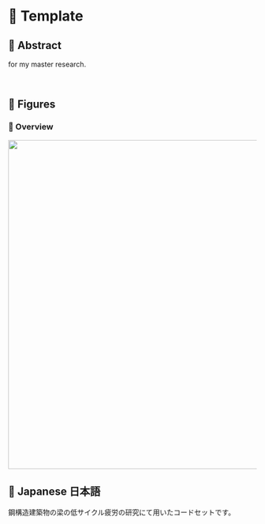 # 💖 Template

## 🌟 Abstract

for my master research.






<br>

## 🌟 Figures

### 🎇 Overview

<img name="" src="https://github.com/aki32/aki32-utilities/raw/main/9_Assets/Images/80A_Overview.jpg" width="666">













<br>

## 🌟 Japanese 日本語

鋼構造建築物の梁の低サイクル疲労の研究にて用いたコードセットです。
